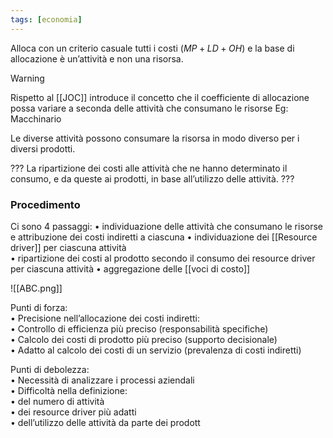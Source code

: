 ```yaml
---
tags: [economia]
---
```


Alloca con un criterio casuale tutti i costi $(MP+LD+ OH)$ e la base di allocazione è un’attività e non una risorsa.

>[!warning]
>Rispetto al [[JOC]] introduce il concetto che il coefficiente di allocazione possa variare a seconda delle attività che consumano le risorse Eg: Macchinario

Le diverse attività possono consumare la risorsa in modo diverso per i diversi prodotti.

???
La ripartizione dei costi alle attività che ne hanno determinato il consumo, e da queste ai prodotti, in base all’utilizzo delle attività.
???

### Procedimento

Ci sono 4 passaggi:
	• individuazione delle attività che consumano le risorse e attribuzione dei costi indiretti a ciascuna
	• individuazione dei [[Resource driver]] per ciascuna attività  
	• ripartizione dei costi al prodotto secondo il consumo dei resource driver per ciascuna attività 
	• aggregazione delle [[voci di costo]]

![[ABC.png]]

Punti di forza:  
	• Precisione nell’allocazione dei costi indiretti:  
		• Controllo di efficienza più preciso (responsabilità specifiche)  
		• Calcolo dei costi di prodotto più preciso (supporto decisionale)  
		• Adatto al calcolo dei costi di un servizio (prevalenza di costi  indiretti)
		  
Punti di debolezza:  
	• Necessità di analizzare i processi aziendali  
	• Difficoltà nella definizione:  
		• del numero di attività  
		• dei resource driver più adatti  
		• dell’utilizzo delle attività da parte dei prodott